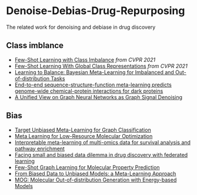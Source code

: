 # Denoise-Debias-Drug-Repurposing
The related work for denoising and debiase in drug discovery
## Class imblance
+ [Few-Shot Learning with Class Imbalance](https://arxiv.org/pdf/2101.02523.pdf) *from CVPR 2021*
+ [Few-Shot Learning With Global Class Representations](https://openaccess.thecvf.com/content_ICCV_2019/papers/Li_Few-Shot_Learning_With_Global_Class_Representations_ICCV_2019_paper.pdf) *from CVPR 2021*
+ [Learning to Balance: Bayesian Meta-Learning for Imbalanced and Out-of-distribution Tasks](https://openreview.net/forum?id=rkeZIJBYvr)
+ [End-to-end sequence-structure-function meta-learning predicts genome-wide chemical-protein interactions for dark proteins](https://journals.plos.org/ploscompbiol/article?id=10.1371/journal.pcbi.1010851)
+ [A Unified View on Graph Neural Networks as Graph Signal Denoising](https://openreview.net/forum?id=MD3D5UbTcb1)

## Bias
+ [Target Unbiased Meta-Learning for Graph Classification](https://www.researchgate.net/publication/351108548_Target_Unbiased_Meta-Learning_for_Graph_Classification)
+ [Meta Learning for Low-Resource Molecular Optimization](http://biomed.nscc-gz.cn/papers/2021/meta-mo.pdf)
+ [Interpretable meta-learning of multi-omics data for survival analysis and pathway enrichment](https://academic.oup.com/bioinformatics/article/39/4/btad113/7067742?login=false)
+ [Facing small and biased data dilemma in drug discovery with federated learning](https://www.biorxiv.org/content/10.1101/2020.03.19.998898v3.full)
+ [Few-Shot Graph Learning for Molecular Property Prediction](https://arxiv.org/pdf/2102.07916.pdf)
+ [From Biased Data to Unbiased Models: a Meta-Learning Approach](https://openreview.net/forum?id=35jJIcBiEyj)
+ [MOG: Molecular Out-of-distribution Generation with Energy-based Models](https://openreview.net/forum?id=qkTEaJ9orc1)

